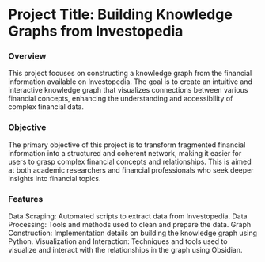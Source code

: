 # Project Title: Building Knowledge Graphs from Investopedia

### Overview
This project focuses on constructing a knowledge graph from the financial information available on Investopedia. The goal is to create an intuitive and interactive knowledge graph that visualizes connections between various financial concepts, enhancing the understanding and accessibility of complex financial data.

### Objective
The primary objective of this project is to transform fragmented financial information into a structured and coherent network, making it easier for users to grasp complex financial concepts and relationships. This is aimed at both academic researchers and financial professionals who seek deeper insights into financial topics.

### Features
Data Scraping: Automated scripts to extract data from Investopedia.
Data Processing: Tools and methods used to clean and prepare the data.
Graph Construction: Implementation details on building the knowledge graph using Python.
Visualization and Interaction: Techniques and tools used to visualize and interact with the relationships in the graph using Obsidian.
